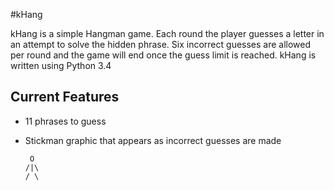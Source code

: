 #kHang

kHang is a simple Hangman game. Each round the player guesses a
letter in an attempt to solve the hidden phrase. Six incorrect
guesses are allowed per round and the game will end once the guess
limit is reached. kHang is written using Python 3.4

Current Features
--------

* 11 phrases to guess
* Stickman graphic that appears as incorrect guesses are made

       O
      /|\
      / \
